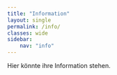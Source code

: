 ```yaml
---
title: "Information"
layout: single
permalink: /info/
classes: wide
sidebar:
    nav: "info"
---
```


Hier könnte ihre Information stehen.